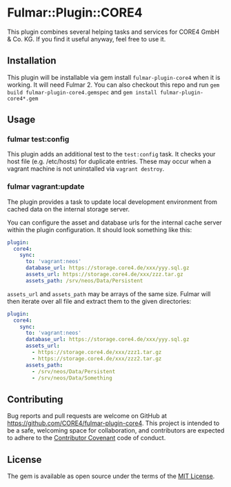 # Fulmar::Plugin::CORE4

This plugin combines several helping tasks and services for CORE4 GmbH & Co. KG.
If you find it useful anyway, feel free to use it.

## Installation

This plugin will be installable via gem install `fulmar-plugin-core4` when it is working. It will need Fulmar 2.
You can also checkout this repo and run `gem build fulmar-plugin-core4.gemspec` and
`gem install fulmar-plugin-core4*.gem`

## Usage

### fulmar test:config

This plugin adds an additional test to the `test:config` task. It checks
your host file (e.g. /etc/hosts) for duplicate entries. These may occur
when a vagrant machine is not uninstalled via `vagrant destroy`.

### fulmar vagrant:update

The plugin provides a task to update local development environment from
cached data on the internal storage server. 

You can configure the asset and database urls for the internal cache
server within the plugin configuration. It should look something like this:

```yaml
plugin:
  core4:
    sync:
      to: 'vagrant:neos'
      database_url: https://storage.core4.de/xxx/yyy.sql.gz
      assets_url: https://storage.core4.de/xxx/zzz.tar.gz
      assets_path: /srv/neos/Data/Persistent
```

`assets_url` and `assets_path` may be arrays of the same size. Fulmar
will then iterate over all file and extract them to the given directories:

```yaml
plugin:
  core4:
    sync:
      to: 'vagrant:neos'
      database_url: https://storage.core4.de/xxx/yyy.sql.gz
      assets_url:
        - https://storage.core4.de/xxx/zzz1.tar.gz
        - https://storage.core4.de/xxx/zzz2.tar.gz
      assets_path:
        - /srv/neos/Data/Persistent
        - /srv/neos/Data/Something
```


## Contributing

Bug reports and pull requests are welcome on GitHub at https://github.com/CORE4/fulmar-plugin-core4.
This project is intended to be a safe, welcoming space for collaboration, and contributors are expected to
adhere to the [Contributor Covenant](contributor-covenant.org) code of conduct.


## License

The gem is available as open source under the terms of the [MIT License](http://opensource.org/licenses/MIT).
